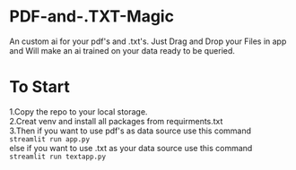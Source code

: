 # PDF-and-.TXT-Magic
An custom ai for your pdf's and .txt's. Just Drag and Drop your Files in app and Will make an ai trained on your data ready to be queried.

# To Start
1.Copy the repo to your local storage.<br>
2.Creat venv and install all packages from requirments.txt<br>
3.Then if you want to use pdf's as data source use this command <br>
`streamlit run app.py`<br>
else if you want to use .txt as your data source use this command <br>
`streamlit run textapp.py`

